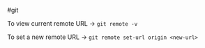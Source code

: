 #git 

To view current remote URL -> `git remote -v`

To set a new remote URL -> `git remote set-url origin <new-url>`
